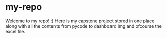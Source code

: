 # my-repo
Welcome to my repo!
:)
Here is my capstone project stored in one place along with all the contents from pycode to dashboard img and ofcourse the excel file.
